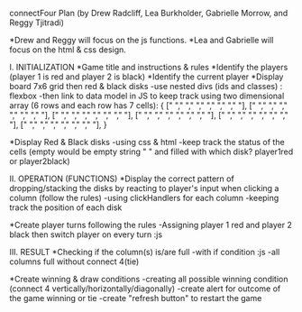 connectFour Plan (by Drew Radcliff, Lea Burkholder, Gabrielle Morrow, and Reggy Tjitradi)

*Drew and Reggy will focus on the js functions.
*Lea and Gabrielle will focus on the html & css design.

I. INITIALIZATION
*Game title and instructions & rules 
*Identify the players (player 1 is red and player 2 is black)
*Identify the current player 
*Display board 7x6 grid then red & black disks
    -use nested divs (ids and classes) : flexbox 
    -then link to data model in JS to keep track using two dimensional array (6 rows and each row has 7 cells):
    {
        [" "," "," "," "," "," "," "],
        [" "," "," "," "," "," "," "],
        [" "," "," "," "," "," "," "],
        [" "," "," "," "," "," "," "],
        [" "," "," "," "," "," "," "],
        [" "," "," "," "," "," "," "],
    }

*Display Red & Black disks 
    -using css & html
    -keep track the status of the cells (empty would be empty string " " and filled with which disk? player1red or player2black)

II. OPERATION (FUNCTIONS)
*Display the correct pattern of dropping/stacking the disks by reacting to player's input when clicking a column (follow the rules)
    -using clickHandlers for each column 
    -keeping track the position of each disk

*Create player turns following the rules
    -Assigning player 1 red and player 2 black then switch player on every turn :js


III. RESULT 
*Checking if the column(s) is/are full
    -with if condition :js
    -all columns full without connect 4(tie)

*Create winning & draw conditions
    -creating all possible winning condition (connect 4 vertically/horizontally/diagonally)
    -create alert for outcome of the game winning or tie
    -create "refresh button" to restart the game